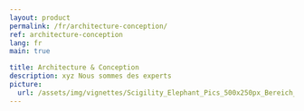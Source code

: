 ```yaml
---
layout: product
permalink: /fr/architecture-conception/
ref: architecture-conception
lang: fr
main: true

title: Architecture & Conception
description: xyz Nous sommes des experts
picture:
  url: /assets/img/vignettes/Scigility_Elephant_Pics_500x250px_Bereich_4.jpg
---
```

